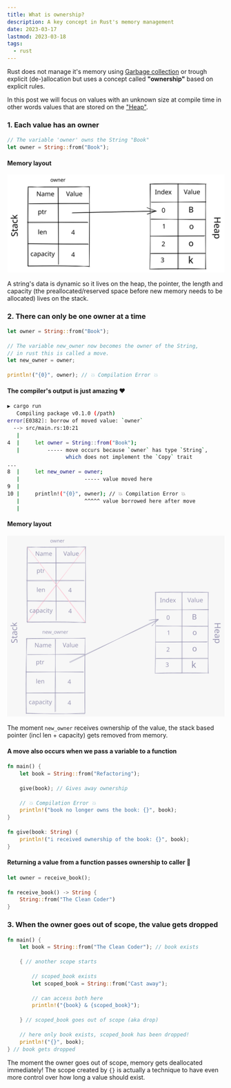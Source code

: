 ```yaml
---
title: What is ownership?
description: A key concept in Rust's memory management
date: 2023-03-17
lastmod: 2023-03-18
tags:
  - rust
---
```


Rust does not manage it's memory using [Garbage collection](<https://en.wikipedia.org/wiki/Garbage_collection_(computer_science)>) or trough explicit (de-)allocation but uses a concept called **"ownership"** based on explicit rules.

In this post we will focus on values with an unknown size at compile time in other words values that are stored on the ["Heap"](https://www.geeksforgeeks.org/stack-vs-heap-memory-allocation/).

### 1. Each value has an owner

```rust
// The variable 'owner' owns the String "Book"
let owner = String::from("Book");
```

#### Memory layout

![](20230317_string_memory_layout.svg)

A string's data is dynamic so it lives on the heap, the pointer, the length and capacity (the preallocated/reserved space before new memory needs to be allocated) lives on the stack.

### 2. There can only be one owner at a time

```rust
let owner = String::from("Book");

// The variable new_owner now becomes the owner of the String,
// in rust this is called a move.
let new_owner = owner;

println!("{0}", owner); // 💥 Compilation Error 💥
```

#### The compiler's output is just amazing ❤️

```bash
▶ cargo run
   Compiling package v0.1.0 (/path)
error[E0382]: borrow of moved value: `owner`
  --> src/main.rs:10:21
   |
4  |     let owner = String::from("Book");
   |         ----- move occurs because `owner` has type `String`,
                   which does not implement the `Copy` trait
...
8  |     let new_owner = owner;
   |                     ----- value moved here
9  |
10 |     println!("{0}", owner); // 💥 Compilation Error 💥
   |                     ^^^^^ value borrowed here after move
   |
```

#### Memory layout

![](20230317_string_memory_move_layout.svg)

The moment `new_owner` receives ownership of the value, the stack based pointer (incl len + capacity) gets removed from memory.

#### A move also occurs when we pass a variable to a function

```rust
fn main() {
    let book = String::from("Refactoring");

    give(book); // Gives away ownership

    // 💥 Compilation Error 💥
    println!("book no longer owns the book: {}", book);
}

fn give(book: String) {
    println!("i received ownership of the book: {}", book);
}
```

#### Returning a value from a function passes ownership to caller 💪

```rust
let owner = receive_book();

fn receive_book() -> String {
    String::from("The Clean Coder")
}
```

### 3. When the owner goes out of scope, the value gets dropped

```rust
fn main() {
    let book = String::from("The Clean Coder"); // book exists

    { // another scope starts

        // scoped_book exists
        let scoped_book = String::from("Cast away");

        // can access both here
        println!("{book} & {scoped_book}");

    } // scoped_book goes out of scope (aka drop)

    // here only book exists, scoped_book has been dropped!
    println!("{}", book);
} // book gets dropped
```

The moment the owner goes out of scope, memory gets deallocated immediately! The scope created by `{}` is actually a technique to have even more control over how long a value should exist.
